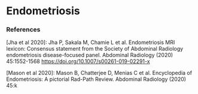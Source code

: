 # Endometriosis

### References 

[Jha et al 2020]: Jha P, Sakala M, Chamie L et al. Endometriosis MRI lexicon: Consensus statement from the Society of Abdominal Radiology endometriosis disease-focused panel. Abdominal Radiology (2020) 45:1552-1568 https://doi.org/10.1007/s00261-019-02291-x 

[Mason et al 2020]: Mason B, Chatterjee D, Menias C et al. Encyclopedia of Endometriosis: A pictorial Rad-Path Review. Abdominal Radiology (2020) 45:k
